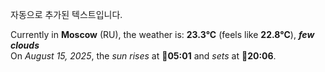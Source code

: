
자동으로 추가된 텍스트입니다.

<!--START_SECTION:weather:moscow-->
Currently in **Moscow** (RU), the weather is: **23.3°C** (feels like **22.8°C**), ***few clouds***<br/>
On *August 15, 2025*, the *sun rises* at 🌅**05:01** and *sets* at 🌇**20:06**.
<!--END_SECTION:weather-->
